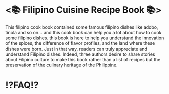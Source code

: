 # <📚 Filipino Cuisine Recipe Book 📚>

This filipino cook book contained some famous filipino dishes like adobo, tinola and so on... and this cook book can help you a lot about how to cook some filipino dishes. this book is here to help you understand the innovation of the spices, the difference of flavor profiles, and the land where these dishes were born. Just in that way, readers can truly appreciate and understand Filipino dishes. Indeed, three authors desire to share stories about Filipino culture to make this book rather than a list of recipes but the preservation of the culinary heritage of the Philippine.
  
# ⁉️FAQ⁉️

 

